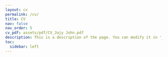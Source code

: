 ```yaml
---
layout: cv
permalink: /cv/
title: CV
nav: false
nav_order: 5
cv_pdf: assets/pdf/CV_Jojy John.pdf
description: This is a description of the page. You can modify it in '_pages/cv.md'. You can also change or remove the top pdf download button.
toc:
  sidebar: left
---
```

